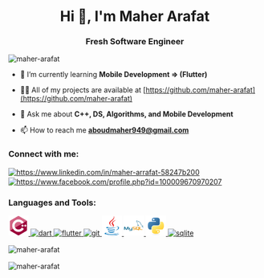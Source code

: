 <h1 align="center">Hi 👋, I'm Maher Arafat</h1>
<h3 align="center">Fresh Software Engineer</h3>

<p align="left"> <img src="https://komarev.com/ghpvc/?username=maher-arafat&label=Profile%20views&color=0e75b6&style=flat" alt="maher-arafat" /> </p>

- 🌱 I’m currently learning **Mobile Development => (Flutter)**

- 👨‍💻 All of my projects are available at [https://github.com/maher-arafat](https://github.com/maher-arafat)

- 💬 Ask me about **C++, DS, Algorithms, and Mobile Development**

- 📫 How to reach me **aboudmaher949@gmail.com**

<h3 align="left">Connect with me:</h3>
<p align="left">
<a href="https://linkedin.com/in/https://www.linkedin.com/in/maher-arrafat-58247b200" target="blank"><img align="center" src="https://raw.githubusercontent.com/rahuldkjain/github-profile-readme-generator/master/src/images/icons/Social/linked-in-alt.svg" alt="https://www.linkedin.com/in/maher-arrafat-58247b200" height="30" width="40" /></a>
<a href="https://fb.com/https://www.facebook.com/profile.php?id=100009670970207" target="blank"><img align="center" src="https://raw.githubusercontent.com/rahuldkjain/github-profile-readme-generator/master/src/images/icons/Social/facebook.svg" alt="https://www.facebook.com/profile.php?id=100009670970207" height="30" width="40" /></a>
</p>

<h3 align="left">Languages and Tools:</h3>
<p align="left"> <a href="https://www.w3schools.com/cpp/" target="_blank" rel="noreferrer"> <img src="https://raw.githubusercontent.com/devicons/devicon/master/icons/cplusplus/cplusplus-original.svg" alt="cplusplus" width="40" height="40"/> </a> <a href="https://dart.dev" target="_blank" rel="noreferrer"> <img src="https://www.vectorlogo.zone/logos/dartlang/dartlang-icon.svg" alt="dart" width="40" height="40"/> </a> <a href="https://flutter.dev" target="_blank" rel="noreferrer"> <img src="https://www.vectorlogo.zone/logos/flutterio/flutterio-icon.svg" alt="flutter" width="40" height="40"/> </a> <a href="https://git-scm.com/" target="_blank" rel="noreferrer"> <img src="https://www.vectorlogo.zone/logos/git-scm/git-scm-icon.svg" alt="git" width="40" height="40"/> </a> <a href="https://www.java.com" target="_blank" rel="noreferrer"> <img src="https://raw.githubusercontent.com/devicons/devicon/master/icons/java/java-original.svg" alt="java" width="40" height="40"/> </a> <a href="https://www.mysql.com/" target="_blank" rel="noreferrer"> <img src="https://raw.githubusercontent.com/devicons/devicon/master/icons/mysql/mysql-original-wordmark.svg" alt="mysql" width="40" height="40"/> </a> <a href="https://www.python.org" target="_blank" rel="noreferrer"> <img src="https://raw.githubusercontent.com/devicons/devicon/master/icons/python/python-original.svg" alt="python" width="40" height="40"/> </a> <a href="https://www.sqlite.org/" target="_blank" rel="noreferrer"> <img src="https://www.vectorlogo.zone/logos/sqlite/sqlite-icon.svg" alt="sqlite" width="40" height="40"/> </a> </p>

<p><img align="center" src="https://github-readme-stats.vercel.app/api/top-langs?username=maher-arafat&show_icons=true&locale=en&layout=compact" alt="maher-arafat" /></p>

<p><img align="center" src="https://github-readme-streak-stats.herokuapp.com/?user=maher-arafat&" alt="maher-arafat" /></p>
